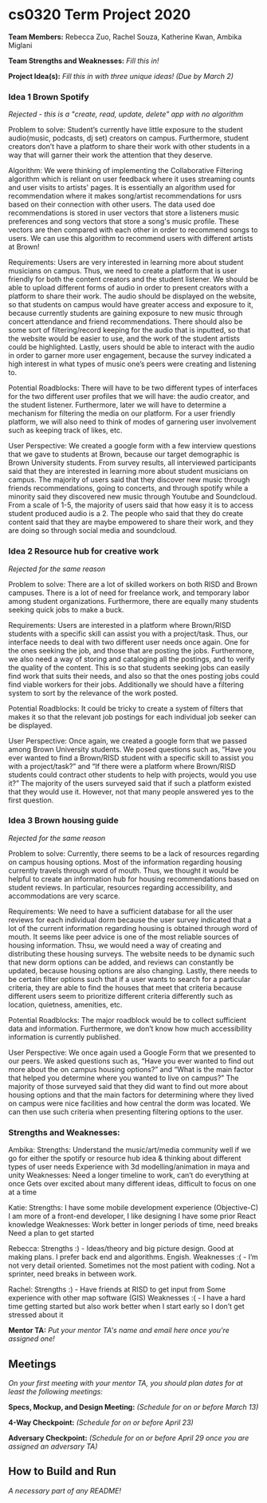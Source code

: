 # cs0320 Term Project 2020

**Team Members:** 
Rebecca Zuo, Rachel Souza, Katherine Kwan, Ambika Miglani

**Team Strengths and Weaknesses:** _Fill this in!_

**Project Idea(s):** _Fill this in with three unique ideas! (Due by March 2)_
### Idea 1 Brown Spotify
_Rejected - this is a "create, read, update, delete" app with no algorithm_

Problem to solve: 
Student’s currently have little exposure to the student audio(music, podcasts, dj set) creators on campus. Furthermore, student creators don’t have a platform to share their work with other students in a way that will garner their work the attention that they deserve. 

Algorithm: We were thinking of implementing the Collaborative Filtering algorithm which is reliant on user feedback where it uses streaming counts and user visits to artists' pages. It is essentially an algorithm used for recommendation where it makes song/artist recommendations for usrs based on their connection with other users. The data used doe recommendations is stored in user vectors that store a listeners music preferences and song vectors that store a song's music profile. These vectors are then compared with each other in order to recommend songs to users. We can use this algorithm to recommend users with different artists at Brown!

Requirements: 
Users are very interested in learning more about student musicians on campus. Thus, we need to create a platform that is user friendly for both the content creators and the student listener. We should be able to upload different forms of audio in order to present creators with a platform to share their work. The audio should be displayed on the website, so that students on campus would have greater access and exposure to it, because currently students are gaining exposure to new music through concert attendance and friend recommendations. There should also be some sort of filtering/record keeping for the audio that is inputted, so that the website would be easier to use, and the work of the student artists could be highlighted. Lastly, users should be able to interact with the audio in order to garner more user engagement, because the survey indicated a high interest in what types of music one’s peers were creating and listening to. 

Potential Roadblocks: 
There will have to be two different types of interfaces for the two different user profiles that we will have: the audio creator, and the student listener. Furthermore, later we will have to determine a mechanism for filtering the media on our platform. For a user friendly platform, we will also need to think of modes of garnering user involvement such as keeping track of likes, etc. 

User Perspective: 
We created a google form with a few interview questions that we gave to students at Brown, because our target demographic is Brown University students. From survey results, all interviewed participants said that they are interested in learning more about student musicians on campus. The majority of users said that they discover new music through friends recommendations, going to concerts, and through spotify while a minority said they discovered new music through Youtube and Soundcloud. From a scale of 1-5, the majority of users said that how easy it is to access student produced audio is a 2. The people who said that they do create content said that they are maybe empowered to share their work, and they are doing so through social media and soundcloud. 

### Idea 2 Resource hub for creative work 
_Rejected for the same reason_

Problem to solve: 
There are a lot of skilled workers on both RISD and Brown campuses. There is a lot of need for freelance work, and temporary labor among student organizations. Furthermore, there are equally many students seeking quick jobs to make a buck. 

Requirements: 
Users are interested in a platform where Brown/RISD students with a specific skill can assist you with a project/task. Thus, our interface needs to deal with two different user needs once again. One for the ones seeking the job, and those that are posting the jobs. Furthermore, we also need a way of storing and cataloging all the postings, and to verify the quality of the content.  This is so that students seeking jobs can easily find work that suits their needs, and also so that the ones posting jobs could find viable workers for their jobs. Additionally we should have a filtering system to sort by the relevance of the work posted.

Potential Roadblocks: 
It could be tricky to create a system of filters that makes it so that the relevant job postings for each individual job seeker can be displayed. 

User Perspective: 
Once again, we created a google form that we passed among Brown University students. We posed questions such as, “Have you ever wanted to find a Brown/RISD student with a specific skill to assist you with a project/task?” and “If there were a platform where Brown/RISD students could contract other students to help with projects, would you use it?” The majority of the users surveyed said that if such a platform existed that they would use it. However, not that many people answered yes to the first question. 


### Idea 3 Brown housing guide 
_Rejected for the same reason_

Problem to solve: 
Currently, there seems to be a lack of resources regarding on campus housing options. Most of the information regarding housing currently travels through word of mouth. Thus, we thought it would be helpful to create an information hub for housing recommendations based on student reviews. In particular, resources regarding accessibility, and accommodations are very scarce.

Requirements: 
We need to have a sufficient database for all the user reviews for each individual dorm because the user survey indicated that a lot of the current information regarding housing is obtained through word of mouth. It seems like peer advice is one of the most reliable sources of housing information. Thsu,  we would need a way of creating and distributing these housing surveys. The website needs to be dynamic such that new dorm options can be added, and reviews can constantly be updated, because housing options are also changing. Lastly, there needs to be certain filter options such that if a user wants to search for a particular criteria, they are able to find the houses that meet that criteria because different users seem to prioritize different criteria differently such as location, quietness, amenities, etc. 

Potential Roadblocks: 
The major roadblock would be to collect sufficient data and information. Furthermore, we don’t know how much accessibility information is currently published. 

User Perspective: 
We once again used a Google Form that we presented to our peers. We asked questions such as, “Have you ever wanted to find out more about the on campus housing options?” and “What is the main factor that helped you determine where you wanted to live on campus?” The majority of those surveyed said that they did want to find out more about housing options and that the main factors for determining where they lived on campus were nice facilities and how central the dorm was located. We can then use such criteria when presenting filtering options to the user.  

### Strengths and Weaknesses: 
Ambika: 
Strengths: 
Understand the music/art/media community well if we go for either the spotify or resource hub idea & thinking about different types of user needs 
Experience with 3d modelling/animation in maya and unity 
Weaknesses: 
Need a longer timeline to work, can’t do everything at once 
Gets over excited about many different ideas, difficult to focus on one at a time 

Katie: 
Strengths: 
I have some mobile development experience (Objective-C)
I am more of a front-end developer, I like designing 
I have some prior React knowledge
Weaknesses:
Work better in longer periods of time, need breaks 
Need a plan to get started

Rebecca:
Strengths :) -
Ideas/theory and big picture design. 
Good at making plans. 
I prefer back end and algorithms. 
Engish. 
Weaknesses :( - 
I’m not very detail oriented. 
Sometimes not the most patient with coding. 
Not a sprinter, need breaks in between work.  

Rachel: 
Strengths :) -
Have friends at RISD to get input from 
Some experience with other map software (GIS)
Weaknesses :( -
I have a hard time getting started but also work better when I start early so I don’t get stressed about it  
 

**Mentor TA:** _Put your mentor TA's name and email here once you're assigned one!_

## Meetings
_On your first meeting with your mentor TA, you should plan dates for at least the following meetings:_

**Specs, Mockup, and Design Meeting:** _(Schedule for on or before March 13)_

**4-Way Checkpoint:** _(Schedule for on or before April 23)_

**Adversary Checkpoint:** _(Schedule for on or before April 29 once you are assigned an adversary TA)_

## How to Build and Run
_A necessary part of any README!_
